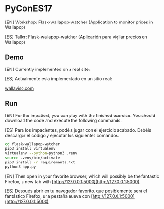# PyConES17

[EN] Workshop: Flask-wallapop-watcher (Application to monitor prices in Wallapop)

[ES] Taller: Flask-wallapop-watcher (Aplicación para vigilar precios en Wallapop)

## Demo

[EN] Currently implemented on a real site:

[ES] Actualmente esta implementado en un sitio real:

[wallaviso.com](http://wallaviso.com)

## Run

[EN] For the impatient, you can play with the finished exercise. You should download the code and execute the following commands.

[ES] Para los impacientes, podéis jugar con el ejercicio acabado. Debéis descargar el código y ejecutar los siguientes comandos.

```bash
cd flask-wallapop-watcher
pip3 install virtualenv
virtualenv --python=python3 .venv
source .venv/bin/activate
pip3 install -r requirements.txt
python3 app.py
````

[EN] Then open in your favorite browser, which will possibly be the fantastic Firefox, a new tab with [http://127.0.0.1:5000](http://127.0.0.1:5000)

[ES] Después abrir en tu navegador favorito, que posiblemente será el fantástico Firefox, una pestaña nueva con [http://127.0.0.1:5000](http://127.0.0.1:5000)